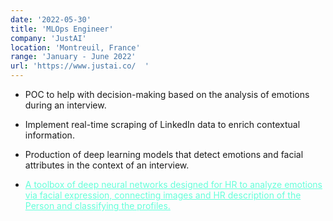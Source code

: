 ```yaml
---
date: '2022-05-30'
title: 'MLOps Engineer'
company: 'JustAI'
location: 'Montreuil, France'
range: 'January - June 2022'
url: 'https://www.justai.co/  '
---
```


- POC to help with decision-making based on the analysis of emotions during an interview.
- Implement real-time scraping of LinkedIn data to enrich contextual information.
- Production of deep learning models that detect emotions and facial attributes in the context of an interview.

- <span style="color:#64ffda"><u>A toolbox of deep neural networks designed for HR to analyze emotions via facial expression, connecting images and HR description of the Person and classifying the profiles.</span>
